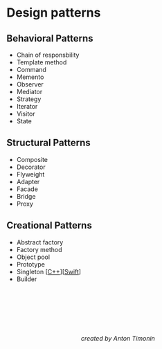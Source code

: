 # Design patterns 

## Behavioral Patterns
- Chain of responsbility
- Template method
- Command
- Memento
- Observer
- Mediator
- Strategy
- Iterator
- Visitor
- State

## Structural Patterns
- Composite
- Decorator
- Flyweight
- Adapter
- Facade
- Bridge
- Proxy

## Creational Patterns
- Abstract factory
- Factory method
- Object pool
- Prototype
- Singleton [[C++](https://github.com/timoninas/design_patterns/blob/master/Creational%20Patterns/Singleton/Singleton.cpp)][[Swift](https://github.com/timoninas/design_patterns/blob/master/Creational%20Patterns/Singleton/Singleton.swift)]
- Builder
⠀⠀⠀⠀⠀⠀⠀⠀⠀⠀⠀ ⠀⠀⠀⠀⠀⠀ ⠀⠀⠀⠀⠀⠀⠀⠀ ⠀⠀⠀⠀⠀⠀ ⠀⠀⠀⠀⠀⠀ ⠀⠀⠀⠀⠀⠀ ⠀⠀⠀⠀⠀⠀ ⠀⠀⠀⠀⠀⠀ ⠀⠀⠀⠀⠀⠀⠀⠀⠀⠀ ⠀⠀⠀⠀ ⠀⠀⠀⠀⠀⠀ ⠀⠀⠀⠀⠀⠀ 
###### ⠀⠀⠀⠀⠀⠀⠀⠀⠀⠀⠀⠀ ⠀⠀⠀⠀⠀⠀ ⠀⠀⠀⠀⠀⠀⠀⠀ ⠀⠀⠀⠀⠀⠀ ⠀⠀⠀⠀⠀⠀ ⠀⠀⠀⠀⠀⠀ ⠀⠀⠀⠀⠀⠀ ⠀⠀⠀⠀⠀⠀ ⠀⠀⠀⠀⠀⠀⠀⠀⠀⠀ ⠀⠀
###### ⠀⠀⠀⠀⠀⠀⠀⠀⠀⠀⠀⠀ ⠀⠀⠀⠀⠀⠀ ⠀⠀⠀⠀⠀⠀⠀⠀ ⠀⠀⠀⠀⠀⠀ ⠀⠀⠀⠀⠀⠀ ⠀⠀⠀⠀⠀⠀ ⠀⠀⠀⠀⠀⠀ ⠀⠀⠀⠀⠀⠀ ⠀⠀⠀⠀created by Anton Timonin
